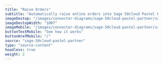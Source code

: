 ```yaml
---
title: "Raise Orders"
subtitle: "Automatically raise online orders into Sage 50cloud Pastel Partner as an invoice or sales order."
imageDestop: "/images/connector-diagrams/sage-50cloud-pastel-partner/sage-50cloud-pastel-partner-2-desk.svg"
imageDestopWidth: "1007"
imageMobile: "/images/connector-diagrams/sage-50cloud-pastel-partner/sage-50cloud-pastel-partner-2-mobile.svg"
buttonTextMobile: "See how it works"
buttonHrefMobile: "/" 
source: "sage-50cloud-pastel-partner"
type: "source-content"
headless: true
weight: 2
---
```

